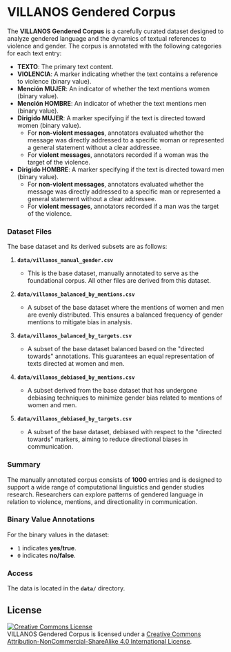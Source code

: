# VILLANOS Gendered Corpus

The **VILLANOS Gendered Corpus** is a carefully curated dataset designed to analyze gendered language and the dynamics of textual references to violence and gender. The corpus is annotated with the following categories for each text entry:

- **TEXTO**: The primary text content.
- **VIOLENCIA**: A marker indicating whether the text contains a reference to violence (binary value).
- **Mención MUJER**: An indicator of whether the text mentions women (binary value).
- **Mención HOMBRE**: An indicator of whether the text mentions men (binary value).
- **Dirigido MUJER**: A marker specifying if the text is directed toward women (binary value).
    - For **non-violent messages**, annotators evaluated whether the message was directly addressed to a specific woman or represented a general statement without a clear addressee.
    - For **violent messages**, annotators recorded if a woman was the target of the violence.
- **Dirigido HOMBRE**: A marker specifying if the text is directed toward men (binary value).
    - For **non-violent messages**, annotators evaluated whether the message was directly addressed to a specific man or represented a general statement without a clear addressee.
    - For **violent messages**, annotators recorded if a man was the target of the violence.

### Dataset Files
The base dataset and its derived subsets are as follows:

1. **`data/villanos_manual_gender.csv`**
   - This is the base dataset, manually annotated to serve as the foundational corpus. All other files are derived from this dataset.

2. **`data/villanos_balanced_by_mentions.csv`**
   - A subset of the base dataset where the mentions of women and men are evenly distributed. This ensures a balanced frequency of gender mentions to mitigate bias in analysis.

3. **`data/villanos_balanced_by_targets.csv`**
   - A subset of the base dataset balanced based on the "directed towards" annotations. This guarantees an equal representation of texts directed at women and men.

4. **`data/villanos_debiased_by_mentions.csv`**
   - A subset derived from the base dataset that has undergone debiasing techniques to minimize gender bias related to mentions of women and men.

5. **`data/villanos_debiased_by_targets.csv`**
   - A subset of the base dataset, debiased with respect to the "directed towards" markers, aiming to reduce directional biases in communication.

### Summary

The manually annotated corpus consists of **1000** entries and is designed to support a wide range of computational linguistics and gender studies research. Researchers can explore patterns of gendered language in relation to violence, mentions, and directionality in communication.

### Binary Value Annotations
For the binary values in the dataset:
- `1` indicates **yes/true**.
- `0` indicates **no/false**.

### Access
The data is located in the **`data/`** directory.

## License

<a rel="license" href="http://creativecommons.org/licenses/by-nc-sa/4.0/"><img alt="Creative Commons License" style="border-width:0" src="https://i.creativecommons.org/l/by-nc-sa/4.0/88x31.png" /></a><br />
<span xmlns:dct="http://purl.org/dc/terms/" property="dct:title">VILLANOS Gendered Corpus</span> is licensed under a <a rel="license" href="http://creativecommons.org/licenses/by-nc-sa/4.0/">Creative Commons Attribution-NonCommercial-ShareAlike 4.0 International License</a>.